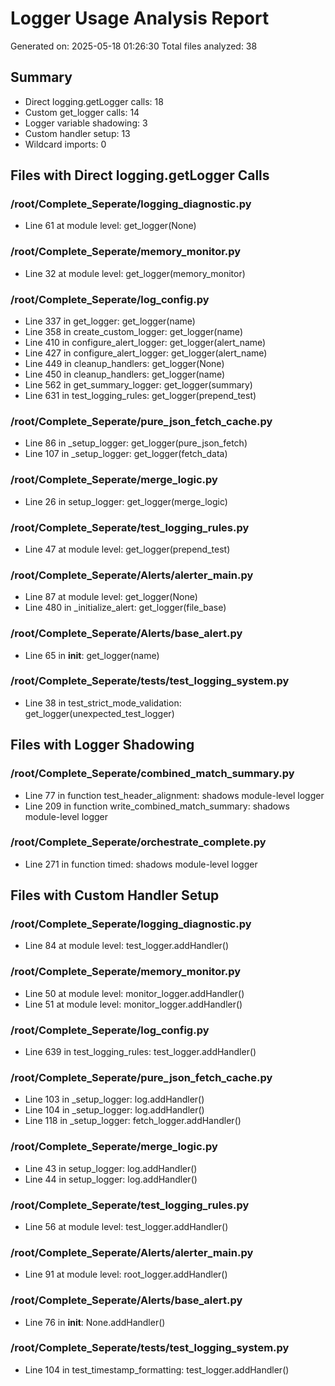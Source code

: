 # Logger Usage Analysis Report
Generated on: 2025-05-18 01:26:30
Total files analyzed: 38

## Summary
- Direct logging.getLogger calls: 18
- Custom get_logger calls: 14
- Logger variable shadowing: 3
- Custom handler setup: 13
- Wildcard imports: 0

## Files with Direct logging.getLogger Calls

### /root/Complete_Seperate/logging_diagnostic.py
- Line 61 at module level: get_logger(None)

### /root/Complete_Seperate/memory_monitor.py
- Line 32 at module level: get_logger(memory_monitor)

### /root/Complete_Seperate/log_config.py
- Line 337 in get_logger: get_logger(name)
- Line 358 in create_custom_logger: get_logger(name)
- Line 410 in configure_alert_logger: get_logger(alert_name)
- Line 427 in configure_alert_logger: get_logger(alert_name)
- Line 449 in cleanup_handlers: get_logger(None)
- Line 450 in cleanup_handlers: get_logger(name)
- Line 562 in get_summary_logger: get_logger(summary)
- Line 631 in test_logging_rules: get_logger(prepend_test)

### /root/Complete_Seperate/pure_json_fetch_cache.py
- Line 86 in _setup_logger: get_logger(pure_json_fetch)
- Line 107 in _setup_logger: get_logger(fetch_data)

### /root/Complete_Seperate/merge_logic.py
- Line 26 in setup_logger: get_logger(merge_logic)

### /root/Complete_Seperate/test_logging_rules.py
- Line 47 at module level: get_logger(prepend_test)

### /root/Complete_Seperate/Alerts/alerter_main.py
- Line 87 at module level: get_logger(None)
- Line 480 in _initialize_alert: get_logger(file_base)

### /root/Complete_Seperate/Alerts/base_alert.py
- Line 65 in __init__: get_logger(name)

### /root/Complete_Seperate/tests/test_logging_system.py
- Line 38 in test_strict_mode_validation: get_logger(unexpected_test_logger)

## Files with Logger Shadowing

### /root/Complete_Seperate/combined_match_summary.py
- Line 77 in function test_header_alignment: shadows module-level logger
- Line 209 in function write_combined_match_summary: shadows module-level logger

### /root/Complete_Seperate/orchestrate_complete.py
- Line 271 in function timed: shadows module-level logger

## Files with Custom Handler Setup

### /root/Complete_Seperate/logging_diagnostic.py
- Line 84 at module level: test_logger.addHandler()

### /root/Complete_Seperate/memory_monitor.py
- Line 50 at module level: monitor_logger.addHandler()
- Line 51 at module level: monitor_logger.addHandler()

### /root/Complete_Seperate/log_config.py
- Line 639 in test_logging_rules: test_logger.addHandler()

### /root/Complete_Seperate/pure_json_fetch_cache.py
- Line 103 in _setup_logger: log.addHandler()
- Line 104 in _setup_logger: log.addHandler()
- Line 118 in _setup_logger: fetch_logger.addHandler()

### /root/Complete_Seperate/merge_logic.py
- Line 43 in setup_logger: log.addHandler()
- Line 44 in setup_logger: log.addHandler()

### /root/Complete_Seperate/test_logging_rules.py
- Line 56 at module level: test_logger.addHandler()

### /root/Complete_Seperate/Alerts/alerter_main.py
- Line 91 at module level: root_logger.addHandler()

### /root/Complete_Seperate/Alerts/base_alert.py
- Line 76 in __init__: None.addHandler()

### /root/Complete_Seperate/tests/test_logging_system.py
- Line 104 in test_timestamp_formatting: test_logger.addHandler()